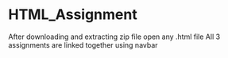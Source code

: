 # HTML_Assignment
After downloading and extracting zip file open any .html file
All 3 assignments are linked together using navbar
